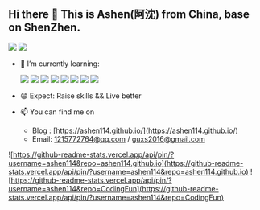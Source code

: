 
## Hi there 👋 This is **Ashen**(**阿沈**) from China, base on ShenZhen.

![](https://github-readme-stats.vercel.app/api?username=ashen114)
![](https://github-readme-stats.vercel.app/api/top-langs/?username=ashen114&hide=html&layout=compact)

- 🌱 I’m currently learning: 

    <img src="https://img.shields.io/badge/-JavaScript-F2AA24?style=flat-square&logo=JavaScript&logoColor=000" />
    <img src="https://img.shields.io/badge/-TypeScript-007ACC?style=flat-square&logo=TypeScript&logoColor=fff" />
    <img src="https://img.shields.io/badge/-Vue-1f8e3c?style=flat-square&logo=Vue.js&logoColor=fff" />
    <img src="https://img.shields.io/badge/-Node-333?style=flat-square&logo=Node.js&logoColor=#689F63" />
    <img src="https://img.shields.io/badge/-Electron-083a5e?style=flat-square&logo=Electron&logoColor=#9FEAF9" />
    <img src="https://img.shields.io/badge/-Webpack-2B3A42?style=flat-square&logo=Webpack&logoColor=#55A7DD" />
    <img src="https://img.shields.io/badge/-Angular-DD0031?style=flat-square&logo=Angular&logoColor=fff" />
    <img src="https://img.shields.io/badge/-React-282C34?style=flat-square&logo=React&logoColor=61DAFB" />
- 😄 Expect: Raise skills && Live better
- 📫 You can find me on 
  - Blog : [https://ashen114.github.io/](https://ashen114.github.io/)
  - Email: 1215772764@qq.com / guxs2016@gmail.com

![https://github-readme-stats.vercel.app/api/pin/?username=ashen114&repo=ashen114.github.io](https://github-readme-stats.vercel.app/api/pin/?username=ashen114&repo=ashen114.github.io)
![https://github-readme-stats.vercel.app/api/pin/?username=ashen114&repo=CodingFun](https://github-readme-stats.vercel.app/api/pin/?username=ashen114&repo=CodingFun)

